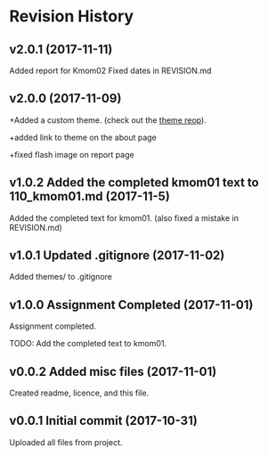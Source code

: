 # Revision History

## v2.0.1 (2017-11-11)
Added report for Kmom02
Fixed dates in REVISION.md

## v2.0.0 (2017-11-09)
+Added a custom theme. (check out the [theme reop](https://github.com/SpaceLenore/anax-flat-theme)).

+added link to theme on the about page

+fixed flash image on report page

## v1.0.2 Added the completed kmom01 text to 110_kmom01.md (2017-11-5)
Added the completed text for kmom01. (also fixed a mistake in REVISION.md)

## v1.0.1 Updated .gitignore (2017-11-02)
Added themes/ to .gitignore

## v1.0.0 Assignment Completed (2017-11-01)
Assignment completed.

TODO: Add the completed text to kmom01.

## v0.0.2 Added misc files (2017-11-01)
Created readme, licence, and this file.

## v0.0.1 Initial commit (2017-10-31)
Uploaded all files from project.
